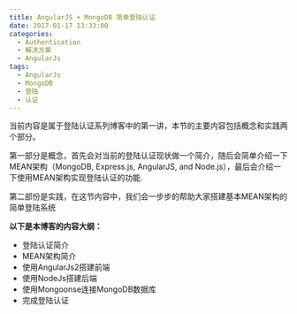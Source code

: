 ```yaml
---
title: AngularJS + MongoDB 简单登陆认证
date: 2017-01-17 13:33:00
categories:
  - Authentication
  - 解决方案
  - AngularJs
tags:
  - AngularJs
  - MongoDB
  - 登陆
  - 认证
---
```


当前内容是属于登陆认证系列博客中的第一讲，本节的主要内容包括概念和实践两个部分。

第一部分是概念，首先会对当前的登陆认证现状做一个简介，随后会简单介绍一下MEAN架构（MongoDB, Express.js, AngularJS, and Node.js），最后会介绍一下使用MEAN架构实现登陆认证的功能.

第二部份是实践，在这节内容中，我们会一步步的帮助大家搭建基本MEAN架构的简单登陆系统

**以下是本博客的内容大纲：**

- 登陆认证简介
- MEAN架构简介
- 使用AngularJs2搭建前端
- 使用NodeJs搭建后端
- 使用Mongoonse连接MongoDB数据库
- 完成登陆认证
